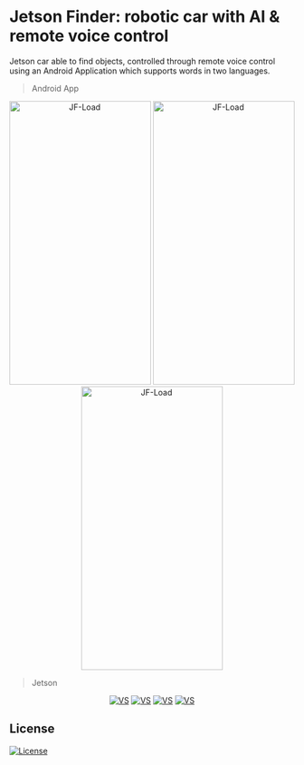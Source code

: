 # Jetson Finder: robotic car with AI & remote voice control
Jetson car able to find objects, controlled through remote voice control using an Android Application which supports words in two languages.

> Android App

<p align="center">
<a href="https://github.com/dannymanastireanu/JetsonFinder"><img src="https://i.imgur.com/Ir6fVWo.jpg" title="JF" alt="JF-Load" width = 250px height=500px></a>
<a href="https://github.com/dannymanastireanu/JetsonFinder"><img src="https://i.imgur.com/mIiReZY.jpg" title="JF" alt="JF-Load" width = 250px height=500px></a> 
<a href="https://github.com/dannymanastireanu/JetsonFinder"><img src="https://i.imgur.com/Yv4KYbO.jpg" title="JF" alt="JF-Load" width = 250px height=500px></a> 
</p>

> Jetson

<p align="center">
<a href="https://github.com/dannymanastireanu/JetsonFinder"><img src="https://i.imgur.com/bBIJMmC.jpg" title="JF" alt="VS"></a>
<a href="https://github.com/dannymanastireanu/JetsonFinder"><img src="https://i.imgur.com/gKv5xn0.jpg" title="JF" alt="VS"></a> 
<a href="https://github.com/dannymanastireanu/JetsonFinder"><img src="https://i.imgur.com/yDSryvY.jpg" title="JF" alt="VS"></a> 
<a href="https://github.com/dannymanastireanu/JetsonFinder"><img src="https://i.imgur.com/wiDhZBz.jpg" title="JF" alt="VS"></a> 
</p>


## License
[![License](http://img.shields.io/:license-mit-blue.svg?style=flat-square)](http://badges.mit-license.org)
